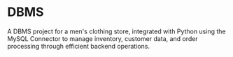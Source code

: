 # DBMS
A DBMS project for a men's clothing store, integrated with Python using the MySQL Connector to manage inventory, customer data, and order processing through efficient backend operations.

